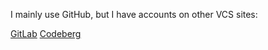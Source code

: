 I mainly use GitHub, but I have accounts on other VCS sites:

[GitLab](https://gitlab.com/jackchatelain1)
[Codeberg](https://codeberg.org/jackchatelain)
